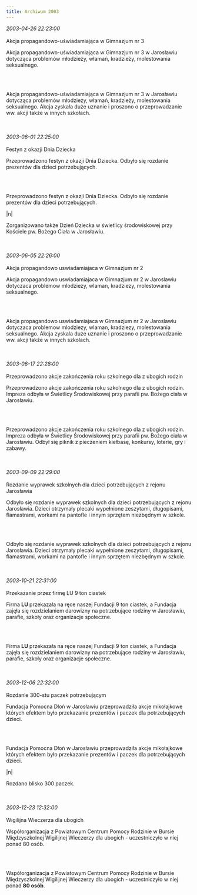 ```yaml
---
title: Archiwum 2003
---
```


<div class="archiveItem">
<i>2003-04-26 22:23:00</i><br><br>
Akcja propagandowo-uświadamiająca w Gimnazjum nr 3<p>Akcja propagandowo-uświadamiająca w Gimnazjum nr 3 w Jarosławiu dotycząca problemów młodzieży, włamań, kradzieży, molestowania seksualnego.</p><br><br>
<p>Akcja propagandowo-uświadamiająca w Gimnazjum nr 3 w Jarosławiu dotycząca problemów młodzieży, włamań, kradzieży, molestowania seksualnego. Akcja zyskała duże uznanie i proszono o przeprowadzanie ww. akcji także w innych szkołach.</p><br><br>
</div>
<div class="archiveItem">
<i>2003-06-01 22:25:00</i><br><br>
Festyn z okazji Dnia Dziecka<p>Przeprowadzono festyn z okazji Dnia Dziecka. Odbyło się rozdanie prezentów dla dzieci potrzebujących.</p><br><br>
<p>Przeprowadzono festyn z okazji Dnia Dziecka. Odbyło się rozdanie prezentów dla dzieci potrzebujących.</p>|n|<p>Zorganizowano także Dzień Dziecka w świetlicy środowiskowej przy Kościele pw. Bożego Ciała w Jarosławiu.</p><br><br>
</div>
<div class="archiveItem">
<i>2003-06-05 22:26:00</i><br><br>
Akcja propagandowo uswiadamiajaca w Gimnazjum nr 2<p>Akcja propagandowo uswiadamiajaca w Gimnazjum nr 2 w Jaroslawiu dotyczaca problemow mlodziezy, wlaman, kradziezy, molestowania seksualnego.</p><br><br>
<p>Akcja propagandowo uswiadamiajaca w Gimnazjum nr 2 w Jaroslawiu dotyczaca problemow mlodziezy, wlaman, kradziezy, molestowania seksualnego. Akcja zyskala duze uznanie i proszono o przeprowadzanie ww. akcji także w innych szkolach.</p><br><br>
</div>
<div class="archiveItem">
<i>2003-06-17 22:28:00</i><br><br>
Przeprowadzono akcje zakończenia roku szkolnego dla z ubogich rodzin<p>Przeprowadzono akcje zakończenia roku szkolnego dla z ubogich rodzin. Impreza odbyła w Świetlicy Środowiskowej przy parafii pw. Bożego ciała w Jarosławiu.</p><br><br>
<p>Przeprowadzono akcje zakończenia roku szkolnego dla z ubogich rodzin. Impreza odbyła w Świetlicy Środowiskowej przy parafii pw. Bożego ciała w Jarosławiu. Odbył się piknik z pieczeniem kiełbasę, konkursy, loterie, gry i zabawy.</p><br><br>
</div>
<div class="archiveItem">
<i>2003-09-09 22:29:00</i><br><br>
Rozdanie wyprawek szkolnych dla dzieci potrzebujących z rejonu Jarosławia<p>Odbyło się rozdanie wyprawek szkolnych dla dzieci potrzebujących z rejonu Jarosławia. Dzieci otrzymały plecaki wypełnione zeszytami, długopisami, flamastrami, workami na pantofle i innym sprzętem niezbędnym w szkole.</p><br><br>
<p>Odbyło się rozdanie wyprawek szkolnych dla dzieci potrzebujących z rejonu Jarosławia. Dzieci otrzymały plecaki wypełnione zeszytami, długopisami, flamastrami, workami na pantofle i innym sprzętem niezbędnym w szkole.</p><br><br>
</div>
<div class="archiveItem">
<i>2003-10-21 22:31:00</i><br><br>
Przekazanie przez firmę LU 9 ton ciastek<p>Firma <strong>LU</strong> przekazała na ręce naszej Fundacji 9 ton ciastek, a Fundacja zajęła się rozdzielaniem darowizny na potrzebujące rodziny w Jarosławiu, parafie, szkoły oraz organizacje społeczne.</p><br><br>
<p>Firma <strong>LU</strong> przekazała na ręce naszej Fundacji 9 ton ciastek, a Fundacja zajęła się rozdzielaniem darowizny na potrzebujące rodziny w Jarosławiu, parafie, szkoły oraz organizacje społeczne.</p><br><br>
</div>
<div class="archiveItem">
<i>2003-12-06 22:32:00</i><br><br>
Rozdanie 300-stu paczek potrzebującym<p>Fundacja Pomocna Dłoń w Jarosławiu przeprowadziła akcje mikołajkowe których efektem było przekazanie prezentów i paczek dla potrzebujących dzieci.</p><br><br>
<p>Fundacja Pomocna Dłoń w Jarosławiu przeprowadziła akcje mikołajkowe których efektem było przekazanie prezentów i paczek dla potrzebujących dzieci.</p>|n|<p>Rozdano blisko 300 paczek.</p><br><br>
</div>
<div class="archiveItem">
<i>2003-12-23 12:32:00</i><br><br>
Wigilijna Wieczerza dla ubogich<p>Współorganizacja z Powiatowym Centrum Pomocy Rodzinie w Bursie Międzyszkolnej Wigilijnej Wieczerzy dla ubogich - uczestniczyło w niej ponad 80 osób.</p><br><br>
<p>Współorganizacja z Powiatowym Centrum Pomocy Rodzinie w Bursie Międzyszkolnej Wigilijnej Wieczerzy dla ubogich - uczestniczyło w niej ponad <strong>80 osób</strong>.</p><br><br>
</div>
